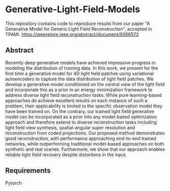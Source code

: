 # Generative-Light-Field-Models
This repository contains code to reproduce results from our paper "A Generative Model for Generic Light Field Reconstruction", accepted in TPAMI. https://ieeexplore.ieee.org/abstract/document/9266573

## Abstract
Recently deep generative models have achieved impressive progress in modeling the distribution of training data. In this work, we present for the first time a generative model for 4D light field patches using variational autoencoders to capture the data distribution of light field patches. We develop a generative model conditioned on the central view of the light field and incorporate this as a prior in an energy minimization framework to address diverse light field reconstruction tasks. While pure learning-based approaches do achieve excellent results on each instance of such a problem, their applicability is limited to the specific observation model they have been trained on. On the contrary, our trained light field generative model can be incorporated as a prior into any model-based optimization approach and therefore extend to diverse reconstruction tasks including light field view synthesis, spatial-angular super resolution and reconstruction from coded projections. Our proposed method demonstrates good reconstruction, with performance approaching end-to-end trained networks, while outperforming traditional model-based approaches on both synthetic and real scenes. Furthermore, we show that our approach enables reliable light field recovery despite distortions in the input.

## Requirements
Pytorch
